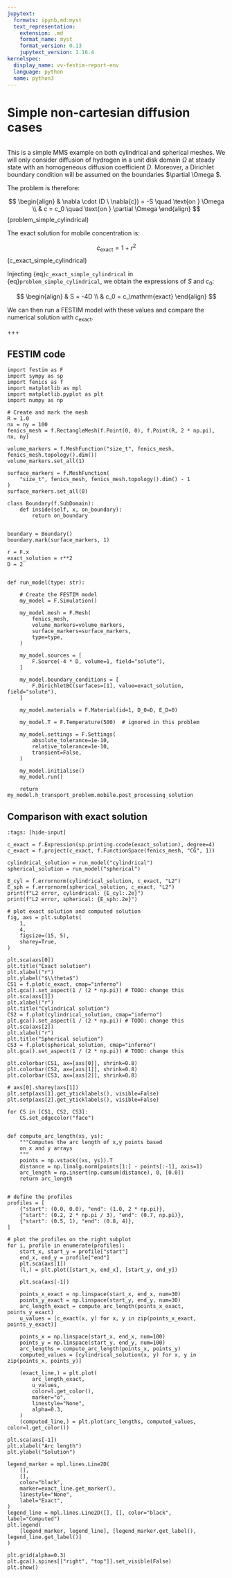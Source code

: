 ```yaml
---
jupytext:
  formats: ipynb,md:myst
  text_representation:
    extension: .md
    format_name: myst
    format_version: 0.13
    jupytext_version: 1.16.4
kernelspec:
  display_name: vv-festim-report-env
  language: python
  name: python3
---
```


# Simple non-cartesian diffusion cases

```{tags} 2D, MMS, steady state, cylindrical, spherical
```

This is a simple MMS example on both cylindrical and spherical meshes.
We will only consider diffusion of hydrogen in a unit disk domain $\Omega$ at steady state with an homogeneous diffusion coefficient $D$.
Moreover, a Dirichlet boundary condition will be assumed on the boundaries $\partial \Omega $.

The problem is therefore:

$$
\begin{align}
    & \nabla \cdot (D \ \nabla{c}) = -S  \quad \text{on }  \Omega  \\
    & c = c_0 \quad \text{on }  \partial \Omega
\end{align}
$$(problem_simple_cylindrical)

The exact solution for mobile concentration is:

$$
\begin{equation}
    c_\mathrm{exact} = 1 + r^2
\end{equation}
$$(c_exact_simple_cylindrical)

Injecting {eq}`c_exact_simple_cylindrical` in {eq}`problem_simple_cylindrical`, we obtain the expressions of $S$ and $c_0$:

$$
\begin{align}
    & S = -4D \\
    & c_0 = c_\mathrm{exact}
\end{align}
$$

We can then run a FESTIM model with these values and compare the numerical solution with $c_\mathrm{exact}$.

+++

## FESTIM code

```{code-cell} ipython3
import festim as F
import sympy as sp
import fenics as f
import matplotlib as mpl
import matplotlib.pyplot as plt
import numpy as np

# Create and mark the mesh
R = 1.0
nx = ny = 100
fenics_mesh = f.RectangleMesh(f.Point(0, 0), f.Point(R, 2 * np.pi), nx, ny)

volume_markers = f.MeshFunction("size_t", fenics_mesh, fenics_mesh.topology().dim())
volume_markers.set_all(1)

surface_markers = f.MeshFunction(
    "size_t", fenics_mesh, fenics_mesh.topology().dim() - 1
)
surface_markers.set_all(0)

class Boundary(f.SubDomain):
    def inside(self, x, on_boundary):
        return on_boundary


boundary = Boundary()
boundary.mark(surface_markers, 1)

r = F.x
exact_solution = r**2
D = 2


def run_model(type: str):

    # Create the FESTIM model
    my_model = F.Simulation()

    my_model.mesh = F.Mesh(
        fenics_mesh,
        volume_markers=volume_markers,
        surface_markers=surface_markers,
        type=type,
    )

    my_model.sources = [
        F.Source(-4 * D, volume=1, field="solute"),
    ]

    my_model.boundary_conditions = [
        F.DirichletBC(surfaces=[1], value=exact_solution, field="solute"),
    ]

    my_model.materials = F.Material(id=1, D_0=D, E_D=0)

    my_model.T = F.Temperature(500)  # ignored in this problem

    my_model.settings = F.Settings(
        absolute_tolerance=1e-10,
        relative_tolerance=1e-10,
        transient=False,
    )

    my_model.initialise()
    my_model.run()

    return my_model.h_transport_problem.mobile.post_processing_solution
```

## Comparison with exact solution

```{code-cell} ipython3
:tags: [hide-input]

c_exact = f.Expression(sp.printing.ccode(exact_solution), degree=4)
c_exact = f.project(c_exact, f.FunctionSpace(fenics_mesh, "CG", 1))

cylindrical_solution = run_model("cylindrical")
spherical_solution = run_model("spherical")

E_cyl = f.errornorm(cylindrical_solution, c_exact, "L2")
E_sph = f.errornorm(spherical_solution, c_exact, "L2")
print(f"L2 error, cylindrical: {E_cyl:.2e}")
print(f"L2 error, spherical: {E_sph:.2e}")

# plot exact solution and computed solution
fig, axs = plt.subplots(
    1,
    4,
    figsize=(15, 5),
    sharey=True,
)

plt.sca(axs[0])
plt.title("Exact solution")
plt.xlabel("r")
plt.ylabel("$\\theta$")
CS1 = f.plot(c_exact, cmap="inferno")
plt.gca().set_aspect(1 / (2 * np.pi)) # TODO: change this
plt.sca(axs[1])
plt.xlabel("r")
plt.title("Cylindrical solution")
CS2 = f.plot(cylindrical_solution, cmap="inferno")
plt.gca().set_aspect(1 / (2 * np.pi)) # TODO: change this
plt.sca(axs[2])
plt.xlabel("r")
plt.title("Spherical solution")
CS3 = f.plot(spherical_solution, cmap="inferno")
plt.gca().set_aspect(1 / (2 * np.pi)) # TODO: change this

plt.colorbar(CS1, ax=[axs[0]], shrink=0.8)
plt.colorbar(CS2, ax=[axs[1]], shrink=0.8)
plt.colorbar(CS3, ax=[axs[2]], shrink=0.8)

# axs[0].sharey(axs[1])
plt.setp(axs[1].get_yticklabels(), visible=False)
plt.setp(axs[2].get_yticklabels(), visible=False)

for CS in [CS1, CS2, CS3]:
    CS.set_edgecolor("face")


def compute_arc_length(xs, ys):
    """Computes the arc length of x,y points based
    on x and y arrays
    """
    points = np.vstack((xs, ys)).T
    distance = np.linalg.norm(points[1:] - points[:-1], axis=1)
    arc_length = np.insert(np.cumsum(distance), 0, [0.0])
    return arc_length


# define the profiles
profiles = [
    {"start": (0.0, 0.0), "end": (1.0, 2 * np.pi)},
    {"start": (0.2, 2 * np.pi / 3), "end": (0.7, np.pi)},
    {"start": (0.5, 1), "end": (0.8, 4)},
]

# plot the profiles on the right subplot
for i, profile in enumerate(profiles):
    start_x, start_y = profile["start"]
    end_x, end_y = profile["end"]
    plt.sca(axs[1])
    (l,) = plt.plot([start_x, end_x], [start_y, end_y])

    plt.sca(axs[-1])

    points_x_exact = np.linspace(start_x, end_x, num=30)
    points_y_exact = np.linspace(start_y, end_y, num=30)
    arc_length_exact = compute_arc_length(points_x_exact, points_y_exact)
    u_values = [c_exact(x, y) for x, y in zip(points_x_exact, points_y_exact)]

    points_x = np.linspace(start_x, end_x, num=100)
    points_y = np.linspace(start_y, end_y, num=100)
    arc_lengths = compute_arc_length(points_x, points_y)
    computed_values = [cylindrical_solution(x, y) for x, y in zip(points_x, points_y)]

    (exact_line,) = plt.plot(
        arc_length_exact,
        u_values,
        color=l.get_color(),
        marker="o",
        linestyle="None",
        alpha=0.3,
    )
    (computed_line,) = plt.plot(arc_lengths, computed_values, color=l.get_color())

plt.sca(axs[-1])
plt.xlabel("Arc length")
plt.ylabel("Solution")

legend_marker = mpl.lines.Line2D(
    [],
    [],
    color="black",
    marker=exact_line.get_marker(),
    linestyle="None",
    label="Exact",
)
legend_line = mpl.lines.Line2D([], [], color="black", label="Computed")
plt.legend(
    [legend_marker, legend_line], [legend_marker.get_label(), legend_line.get_label()]
)

plt.grid(alpha=0.3)
plt.gca().spines[["right", "top"]].set_visible(False)
plt.show()
```
